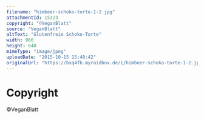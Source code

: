 ```yaml
---
filename: "himbeer-schoko-torte-1-2.jpg"
attachmentId: 15323
copyright: "©VeganBlatt"
source: "VeganBlatt"
altText: "Glutenfreie Schoko-Torte"
width: 966
height: 640
mimeType: "image/jpeg"
uploadDate: "2015-10-15 15:40:42"
originalUrl: "https://bxq4fb.myraidbox.de/i/himbeer-schoko-torte-1-2.jpg"
---
```


# Copyright

©VeganBlatt
